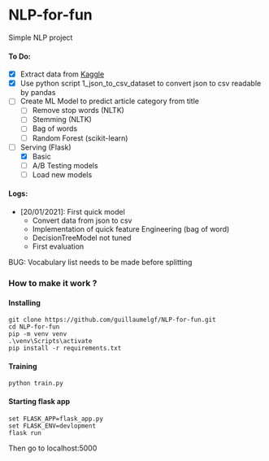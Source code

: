 # NLP-for-fun
Simple NLP project

#### To Do:
- [X] Extract data from [Kaggle](https://www.kaggle.com/rmisra/news-category-dataset)
- [X] Use python script 1_json_to_csv_dataset to convert json to csv readable by pandas
- [ ] Create ML Model to predict article category from title
    - [ ] Remove stop words (NLTK)
    - [ ] Stemming (NLTK)
    - [ ] Bag of words
    - [ ] Random Forest (scikit-learn)
- [ ] Serving (Flask)
    - [X] Basic
    - [ ] A/B Testing models
    - [ ] Load new models
  
#### Logs:
- [20/01/2021]: First quick model
  - Convert data from json to csv
  - Implementation of quick feature Engineering (bag of word)
  - DecisionTreeModel not tuned
  - First evaluation
  
BUG: Vocabulary list needs to be made before splitting

### How to make it work ?

#### Installing
```
git clone https://github.com/guillaumelgf/NLP-for-fun.git
cd NLP-for-fun
pip -m venv venv
.\venv\Scripts\activate
pip install -r requirements.txt
```
#### Training
```
python train.py
```
#### Starting flask app
```
set FLASK_APP=flask_app.py
set FLASK_ENV=devlopment
flask run
```
Then go to localhost:5000